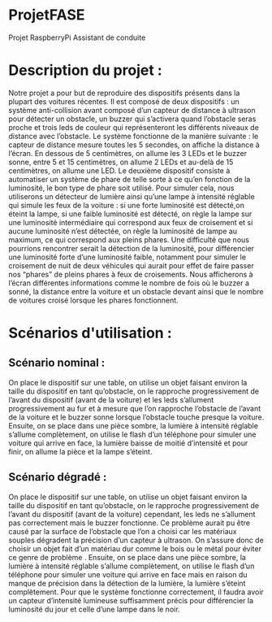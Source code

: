 # ProjetFASE
Projet RaspberryPi Assistant de conduite

# Description du projet : 

Notre projet a pour but de reproduire des dispositifs présents dans la plupart des voitures récentes. Il est composé de deux dispositifs : un système anti-collision avant composé d’un capteur de distance à ultrason pour détecter un obstacle, un buzzer qui s’activera quand l’obstacle seras proche et trois leds de couleur qui représenteront les différents niveaux de distance avec l’obstacle. Le système fonctionne de la manière suivante : le capteur de distance mesure toutes les 5 secondes, on affiche la distance à l’écran. En dessous de 5 centimètres, on allume les 3 LEDs et le buzzer sonne, entre 5 et 15 centimètres, on allume 2 LEDs et au-delà de 15 centimètres, on allume une LED. Le deuxième dispositif consiste à automatiser un système de phare de telle sorte à ce qu’en fonction de la luminosité, le bon type de phare soit utilisé. Pour simuler cela, nous utiliserons un détecteur de lumière ainsi qu’une lampe à intensité réglable qui simule les feux de la voiture  : si une forte luminosité est détecté,on éteint la lampe, si une faible luminosité est détecté, on règle la lampe sur une luminosité intermédiaire qui correspond aux feux de croisement et si aucune luminosité n’est détectée, on règle la luminosité de lampe au maximum, ce qui correspond aux pleins phares. Une difficulté que nous pourrions rencontrer serait la détection de la luminosité, pour différencier une luminosité forte d’une luminosité faible, notamment pour simuler le croisement de nuit de deux véhicules qui aurait pour effet de faire passer nos “phares” de pleins phares à feux de croisements. Nous afficherons à l’écran différentes informations comme le nombre de fois où le buzzer a sonné, la distance entre la voiture et un obstacle devant ainsi que le nombre de voitures croisé lorsque les phares fonctionnent.
  
 # Scénarios d'utilisation : 
 
 ## Scénario nominal : 
 
 On place le dispositif sur une table, on utilise un objet faisant environ la taille du dispositif en tant qu’obstacle, on le rapproche progressivement de l’avant du dispositif (avant de la voiture) et les leds s’allument progressivement au fur et à mesure que l’on rapproche l’obstacle de l’avant de la voiture et le buzzer sonne lorsque l’obstacle touche presque la voiture. Ensuite, on se place dans une pièce sombre, la lumière à intensité réglable s’allume complètement, on utilise le flash d’un téléphone pour simuler une voiture qui arrive en face, la lumière baisse de moitié d’intensité et pour finir, on allume la pièce et la lampe s’éteint.

 
 ## Scénario dégradé : 
 
 On place le dispositif sur une table, on utilise un objet faisant environ la taille du dispositif en tant qu’obstacle, on le rapproche progressivement de l’avant du dispositif (avant de la voiture) cependant, les leds ne s’allument pas correctement mais le buzzer fonctionne. Ce problème aurait pu être causé par la surface de l’obstacle que l’on a choisi car les matériaux souples dégradent la précision d’un capteur à ultrason. On s’assure donc de choisir un objet fait d’un matériau dur comme le bois ou le métal pour éviter ce genre de problème . Ensuite, on se place dans une pièce sombre, la lumière à intensité réglable s’allume complètement, on utilise le flash d’un téléphone pour simuler une voiture qui arrive en face mais en raison du manque de précision dans la détection de la lumière, la lumière s’éteint complètement. Pour que le système fonctionne correctement, il faudra avoir un capteur d’intensité lumineuse suffisamment précis pour différencier la luminosité du jour et celle d’une lampe dans le noir.
 
